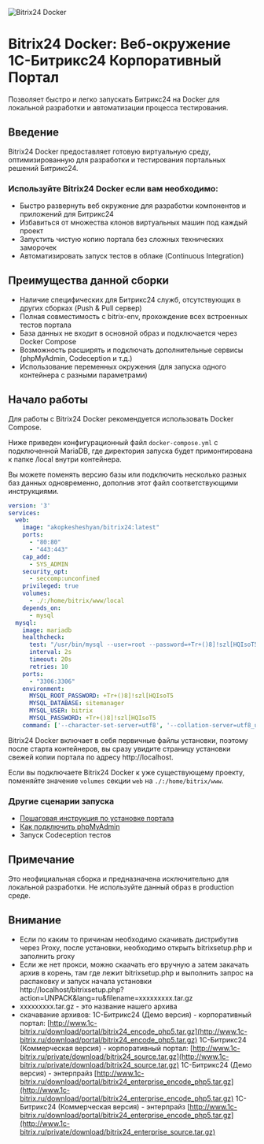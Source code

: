 ![Bitrix24 Docker](/docs/assets/bitrix24-docker-logo.png)

# Bitrix24 Docker: Веб-окружение 1С-Битрикс24 Корпоративный Портал

Позволяет быстро и легко запускать Битрикс24 на Docker для локальной разработки и автоматизации процесса тестирования.

## Введение

Bitrix24 Docker предоставляет готовую виртуальную среду, оптимизированную для разработки и тестирования портальных решений Битрикс24. 

### Используйте Bitrix24 Docker если вам необходимо:

- Быстро развернуть веб окружение для разработки компонентов и приложений для Битрикс24
- Избавиться от множества клонов виртуальных машин под каждый проект
- Запустить чистую копию портала без сложных технических заморочек
- Автоматизировать запуск тестов в облаке (Continuous Integration)


## Преимущества данной сборки

- Наличие специфических для Битрикс24 служб, отсутствующих в других сборках (Push & Pull сервер)
- Полная совместимость с bitrix-env, прохождение всех встроенных тестов портала
- База данных не входит в основной образ и подключается через Docker Compose
- Возможность расширять и подключать дополнительные сервисы (phpMyAdmin, Codeception и т.д.)
- Использование переменных окружения (для запуска одного контейнера с разными параметрами)

## Начало работы

Для работы с Bitrix24 Docker рекомендуется использовать Docker Compose. 

Ниже приведен конфигурационный файл `docker-compose.yml` с подключенной MariaDB, где директория запуска будет примонтирована к папке /local внутри контейнера. 

Вы можете поменять версию базы или подключить несколько разных баз данных одновременно, дополнив этот файл соответствующими инструкциями.

```yml
version: '3'
services:
  web:
    image: "akopkesheshyan/bitrix24:latest"
    ports:
      - "80:80"
      - "443:443"
    cap_add:
      - SYS_ADMIN 
    security_opt:
      - seccomp:unconfined
    privileged: true
    volumes:
      - ./:/home/bitrix/www/local
    depends_on:
      - mysql
  mysql:
    image: mariadb
    healthcheck:
      test: "/usr/bin/mysql --user=root --password=+Tr+()8]!szl[HQIsoT5 --execute \"SHOW DATABASES;\""
      interval: 2s
      timeout: 20s
      retries: 10
    ports:
      - "3306:3306"
    environment:
      MYSQL_ROOT_PASSWORD: +Tr+()8]!szl[HQIsoT5
      MYSQL_DATABASE: sitemanager
      MYSQL_USER: bitrix
      MYSQL_PASSWORD: +Tr+()8]!szl[HQIsoT5
    command: ['--character-set-server=utf8', '--collation-server=utf8_unicode_ci', '--skip-character-set-client-handshake', '--sql-mode=']   
```

Bitrix24 Docker включает в себя первичные файлы установки, поэтому после старта контейнеров, вы сразу увидите страницу установки свежей копии портала по адресу http://localhost. 

Если вы подключаете Bitrix24 Docker к уже существующему проекту, поменяйте значение `volumes` секции `web` на `./:/home/bitrix/www`. 

### Другие сценарии запуска

- [Пошаговая инструкция по установке портала](/docs/01-install-step-by-step.md)
- [Как подключить phpMyAdmin](/docs/02-phpmyadmin-setup.md)
- Запуск Codeception тестов

## Примечание

Это неофициальная сборка и предназначена исключительно для локальной разработки. Не используйте данный образ в production среде.

## Внимание

- Если по каким то причинам необходимо скачивать дистрибутив через Proxy, после установки, необходимо открыть bitrixsetup.php  и заполнить proxy 
- Если же нет прокси, можно скаачать его вручную а затем закачать архив в корень, там где лежит bitrixsetup.php и выполнить  запрос на распаковку и запуск начала установки
http://localhost/bitrixsetup.php?action=UNPACK&lang=ru&filename=xxxxxxxxx.tar.gz
- xxxxxxxxx.tar.gz  - это название нашего архива
- скачавание архивов: 
1С-Битрикс24 (Демо версия)         - корпоративный портал:  [http://www.1c-bitrix.ru/download/portal/bitrix24_encode_php5.tar.gz](http://www.1c-bitrix.ru/download/portal/bitrix24_encode_php5.tar.gz)
1С-Битрикс24 (Коммерческая версия) - корпоративный портал: [http://www.1c-bitrix.ru/private/download/bitrix24_source.tar.gz](http://www.1c-bitrix.ru/private/download/bitrix24_source.tar.gz)
1С-Битрикс24 (Демо версия)         - энтерпрайз [http://www.1c-bitrix.ru/download/portal/bitrix24_enterprise_encode_php5.tar.gz](http://www.1c-bitrix.ru/download/portal/bitrix24_enterprise_encode_php5.tar.gz)
1С-Битрикс24 (Коммерческая версия) - энтерпрайз [http://www.1c-bitrix.ru/download/portal/bitrix24_enterprise_encode_php5.tar.gz](http://www.1c-bitrix.ru/private/download/bitrix24_enterprise_source.tar.gz)

